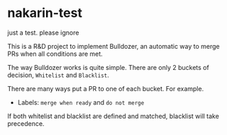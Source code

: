 # nakarin-test
just a test. please ignore

This is a R&D project to implement Bulldozer, an automatic way to merge PRs when all conditions are met.

The way Bulldozer works is quite simple. There are only 2 buckets of decision, ``Whitelist`` and ``Blacklist``.

There are many ways put a PR to one of each bucket. For example.
 - Labels: ``merge when ready`` and ``do not merge``

If both whitelist and blacklist are defined and matched, blacklist will take precedence.
